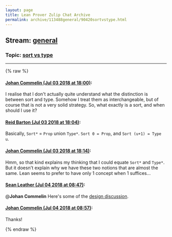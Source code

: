```yaml
---
layout: page
title: Lean Prover Zulip Chat Archive 
permalink: archive/113488general/90420sortvstype.html
---
```


## Stream: [general](index.html)
### Topic: [sort vs type](90420sortvstype.html)

---


{% raw %}
#### [ Johan Commelin (Jul 03 2018 at 18:00)](https://leanprover.zulipchat.com/#narrow/stream/113488-general/topic/sort%20vs%20type/near/129031745):
I realise that I don't actually quite understand what the distinction is between sort and type. Somehow I treat them as interchangeable, but of course that is not a very solid strategy. So, what exactly is a sort, and when should I use it?

#### [ Reid Barton (Jul 03 2018 at 18:04)](https://leanprover.zulipchat.com/#narrow/stream/113488-general/topic/sort%20vs%20type/near/129032001):
Basically, `Sort*` = `Prop` union `Type*`. `Sort 0 = Prop`, and `Sort (u+1) = Type u`.

#### [ Johan Commelin (Jul 03 2018 at 18:14)](https://leanprover.zulipchat.com/#narrow/stream/113488-general/topic/sort%20vs%20type/near/129032574):
Hmm, so that kind explains my thinking that I could equate `Sort*` and `Type*`. But it doesn't explain why we have these two notions that are almost the same. Lean seems to prefer to have only 1 concept when 1 suffices...

#### [ Sean Leather (Jul 04 2018 at 08:47)](https://leanprover.zulipchat.com/#narrow/stream/113488-general/topic/sort%20vs%20type/near/129068181):
@**Johan Commelin** Here's some of the [design discussion](https://github.com/leanprover/lean/issues/1341).

#### [ Johan Commelin (Jul 04 2018 at 08:57)](https://leanprover.zulipchat.com/#narrow/stream/113488-general/topic/sort%20vs%20type/near/129068681):
Thanks!


{% endraw %}
